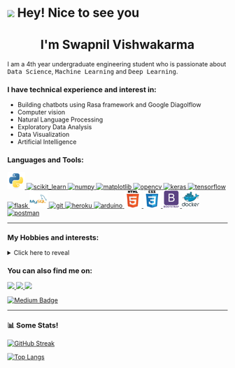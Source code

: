 <h1><img src="https://emojis.slackmojis.com/emojis/images/1531849430/4246/blob-sunglasses.gif?1531849430" width="30"/> Hey! Nice to see you</h1>
<h1 align="center">I'm Swapnil Vishwakarma</h1>

I am a 4th year undergraduate engineering student who is passionate about <kbd>Data Science</kbd>, <kbd>Machine Learning</kbd> and <kbd>Deep Learning</kbd>.
### I have technical experience and interest in:
* Building chatbots using Rasa framework and Google Diagolflow
* Computer vision 
* Natural Language Processing 
* Exploratory Data Analysis
* Data Visualization
* Artificial Intelligence

<h3 align="left">Languages and Tools:</h3>
<p align="left">
 <a href="https://www.python.org" target="_blank"> <img src="https://raw.githubusercontent.com/devicons/devicon/master/icons/python/python-original.svg" alt="python" width="40" height="40"/> </a>
 <a href="https://scikit-learn.org/" target="_blank"> <img src="https://upload.wikimedia.org/wikipedia/commons/0/05/Scikit_learn_logo_small.svg" alt="scikit_learn" width="40" height="40"/> </a>
 <a href="https://numpy.org/" target="_blank"> <img src="https://www.vectorlogo.zone/logos/numpy/numpy-icon.svg" alt="numpy" width="40" height="40"/> </a>
 <a href="https://matplotlib.org/" target="_blank"> <img src="https://matplotlib.org/_static/logo2.svg" alt="matplotlib" width="40" height="40"/> </a>
 <a href="https://opencv.org/" target="_blank"> <img src="https://www.vectorlogo.zone/logos/opencv/opencv-icon.svg" alt="opencv" width="40" height="40"/> </a>
 <a href="https://keras.io/" target="_blank"> <img src="https://upload.wikimedia.org/wikipedia/commons/c/c9/Keras_Logo.jpg" alt="keras" width="40" height="40"/> </a>
 <a href="https://www.tensorflow.org" target="_blank"> <img src="https://www.vectorlogo.zone/logos/tensorflow/tensorflow-icon.svg" alt="tensorflow" width="40" height="40"/> </a>
 <a href="https://flask.palletsprojects.com/" target="_blank"> <img src="https://www.vectorlogo.zone/logos/pocoo_flask/pocoo_flask-icon.svg" alt="flask" width="40" height="40"/> </a>
 <a href="https://www.mysql.com/" target="_blank"> <img src="https://raw.githubusercontent.com/devicons/devicon/master/icons/mysql/mysql-original-wordmark.svg" alt="mysql" width="40" height="40"/> </a>
 <a href="https://git-scm.com/" target="_blank"> <img src="https://www.vectorlogo.zone/logos/git-scm/git-scm-icon.svg" alt="git" width="40" height="40"/> </a> 
 <a href="https://heroku.com" target="_blank"> <img src="https://www.vectorlogo.zone/logos/heroku/heroku-icon.svg" alt="heroku" width="40" height="40"/> </a>
 <a href="https://www.arduino.cc/" target="_blank"> <img src="https://cdn.worldvectorlogo.com/logos/arduino-1.svg" alt="arduino" width="40" height="40"/> </a>
 <a href="https://www.w3.org/html/" target="_blank"> <img src="https://raw.githubusercontent.com/devicons/devicon/master/icons/html5/html5-original-wordmark.svg" alt="html5" width="40" height="40"/> </a>
 <a href="https://www.w3schools.com/css/" target="_blank"> <img src="https://raw.githubusercontent.com/devicons/devicon/master/icons/css3/css3-original-wordmark.svg" alt="css3" width="40" height="40"/> </a>
 <a href="https://getbootstrap.com" target="_blank"> <img src="https://raw.githubusercontent.com/devicons/devicon/master/icons/bootstrap/bootstrap-plain-wordmark.svg" alt="bootstrap" width="40" height="40"/> </a>
 <a href="https://www.docker.com/" target="_blank"> <img src="https://raw.githubusercontent.com/devicons/devicon/master/icons/docker/docker-original-wordmark.svg" alt="docker" width="40" height="40"/> </a>
  <a href="https://postman.com" target="_blank"> <img src="https://www.vectorlogo.zone/logos/getpostman/getpostman-icon.svg" alt="postman" width="40" height="40"/> </a>
</p>

<hr>

### My Hobbies and interests:
<details>
<summary>Click here to reveal</summary>
<pre>
📚 Reading Books
📷 Photogarphy
✏️ Sketching
🏊‍♀️ Swimming
🎵 Listening Music
</details>


### You can also find me on:
<a href="https://www.linkedin.com/in/swapnil-vishwakarma/">
<img src="https://img.icons8.com/fluent/48/000000/linkedin.png"/>
</a>
<a href="https://www.instagram.com/swapnilvishwakarma_/">
<img src="https://img.icons8.com/fluent/48/000000/instagram-new.png"/>
</a>
<a href="mailto:swapnilvishwakarma7@gmail.com">
<img src="https://img.icons8.com/color/48/000000/gmail-new.png"/>
</a>

[![Medium Badge](https://img.shields.io/badge/-@swapnil-vishwakarma?style=flat-square&labelColor=000000&logo=Medium&link=https://swapnil-vishwakarma.medium.com/)](https://swapnil-vishwakarma.medium.com/)
 
<hr>

 ### 📊 Some Stats!
[![GitHub Streak](https://github-readme-streak-stats.herokuapp.com/?user=swapnilvishwakarma&theme=default)](https://github.com/DenverCoder1/github-readme-streak-stats)

[![Top Langs](https://github-readme-stats.vercel.app/api/top-langs/?username=swapnilvishwakarma)](https://github.com/anuraghazra/github-readme-stats)
